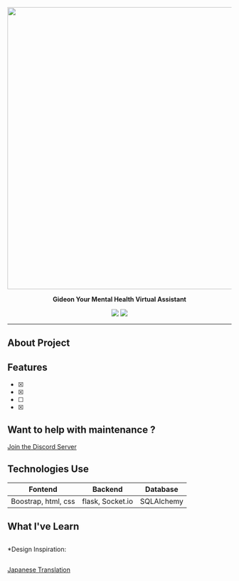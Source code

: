<p align="center">
    <img height=633 width=1365 src="https://user-images.githubusercontent.com/65048014/137359044-4eac80dc-8c1a-480a-9b8e-584f9e9ce05f.png"/>
</p>

<p align="center">
    <strong>Gideon Your Mental Health Virtual Assistant </strong>
</p>

<p align="center">
    <img src="https://img.shields.io/github/contributors/GarretTomlin/Hackathon-Project_NCU"/>
    <img src="https://img.shields.io/discord/851661798397575220?label=discord"/>
</p>

---

## About Project



##

## Features

- [x] 
- [x] 
- [ ] 
- [x] 

##

## Want to help with maintenance ?

[Join the Discord Server](https://discord.gg/vz77a9Zp)


##

## Technologies Use

Fontend | Backend | Database
------------ | ---|---------
Boostrap, html, css | flask, Socket.io | SQLAlchemy
   
##   


   
## What I've Learn

  

##
   
*Design Inspiration:
##
[Japanese Translation](https://github.com/GarretTomlin/CHIPS-Socialnetwork/blob/main/Japanese-Translation.md)

